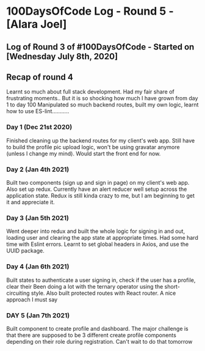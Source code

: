 # 100DaysOfCode Log - Round 5 - [Alara Joel]
## Log of Round 3 of #100DaysOfCode - Started on [Wednesday July 8th, 2020]


## Recap of round 4

Learnt so much about full stack development. Had my fair share of frustrating moments.. But it is so shocking how much I have grown from day 1 to day 100
Manipulated so much backend routes, built my own logic, learnt how to use ES-lint...........


### Day 1 (Dec 21st 2020)

Finished cleaning up the backend routes for my client's web app. Still have to build the profile pic upload logic, won't be using gravatar anymore (unless I change my mind). Would start the front end for now.


### Day 2 (Jan 4th 2021)

Built two components (sign up and sign in page) on my client's web app. Also set up redux. Currently have an alert reducer well setup across the application state.
Redux is still kinda crazy to me, but I am beginning to get it and appreciate it.




### Day 3 (Jan 5th 2021)

Went deeper into redux and built the whole logic for signing in and out, loading user and clearing the app state at appropriate times.
Had some hard time with Eslint errors. 
Learnt to set global headers in Axios, and use the UUID package.



### Day 4 (Jan 6th 2021)

Built states to authenticate a user  signing in, check if the user has a profile, clear their 
Been doing a lot with the ternary operator using the short-circuiting style. 
Also built protected routes with React router. A nice approach I must say


### DAY 5 (Jan 7th 2021)

Built component to create profile and dashboard.
The major challenge is that there are supposed to be 3 different create profile components depending on their role during registration. Can't wait to do that tomorrow 
